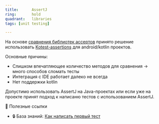 ```yaml
---
title:      AssertJ
ring:       hold
quadrant:   libraries
tags: [unit testing]

---
```


На основе [сравнения библиотек ассертов][asserts_compare] принято решение использовать [Kotest-assertions](/libraries/kotest-assertion/) для android/kotlin проектов.

Оcновные причины:

- Слишком впечатляющее количество методов для сравнения -> много способов сломать тесты
- Интеграция с IDE работает далеко не всегда
- Нет поддержки kotlin

Допустимо использовать AssertJ на Java-проектах или если уже на проекте принят подход к написаню тестов с использованием AssertJ.

📝 Полезные ссылки

- 🔒 База знаний: [Как написать первый тест](https://android.pages.redmadrobot.dev/knowledge/guide/testing/quickstart.html)

<!-- Links -->
[asserts_compare]: https://github.com/RedMadRobot/techradar-android/blob/cb74ae5717440f6d71e3e52ae5caf34ac2b1a0c6/public/docs/assertions/assertj_kotest_compare.md

